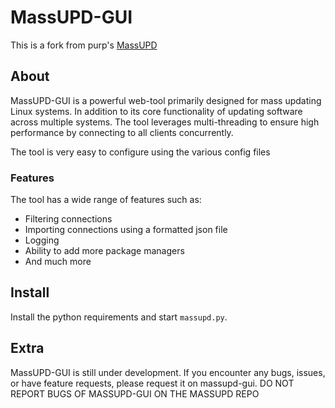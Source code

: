 # MassUPD-GUI
This is a fork from purp's [MassUPD](https://github.com/loserpurp/massupd)

## About
MassUPD-GUI is a powerful web-tool primarily designed for mass updating Linux systems. In addition to its core functionality of updating software across multiple systems. The tool leverages multi-threading to ensure high performance by connecting to all clients concurrently.

The tool is very easy to configure using the various config files

### Features
The tool has a wide range of features such as:

 - Filtering connections
 - Importing connections using a formatted json file
 - Logging
 - Ability to add more package managers
 - And much more

## Install
Install the python requirements and start ```massupd.py```.

## Extra
MassUPD-GUI is still under development. If you encounter any bugs, issues, or have feature requests, please request it on massupd-gui. DO NOT REPORT BUGS OF MASSUPD-GUI ON THE MASSUPD REPO
